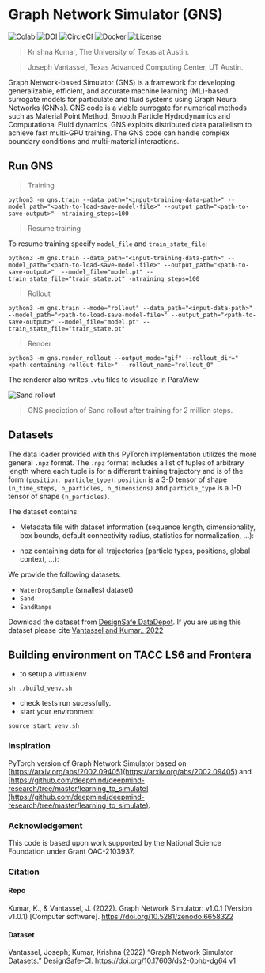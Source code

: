 # Graph Network Simulator (GNS)

[![Colab](https://colab.research.google.com/assets/colab-badge.svg)](https://colab.research.google.com/drive/166jKRO4kcG6RWGPcRUidZjwWIEjEeVTO#scrollTo=TZxyafg5cvTh)
[![DOI](https://zenodo.org/badge/427487727.svg)](https://zenodo.org/badge/latestdoi/427487727)
[![CircleCI](https://dl.circleci.com/status-badge/img/gh/geoelements/gns/tree/main.svg?style=svg)](https://dl.circleci.com/status-badge/redirect/gh/geoelements/gns/tree/main)
[![Docker](https://quay.io/repository/geoelements/gns/status "Docker Repository on Quay")](https://quay.io/repository/geoelements/gns)
[![License](https://img.shields.io/badge/license-MIT-blue.svg)](https://raw.githubusercontent.com/geoelements/gns/main/license.md)

> Krishna Kumar, The University of Texas at Austin.

> Joseph Vantassel, Texas Advanced Computing Center, UT Austin.

Graph Network-based Simulator (GNS) is a framework for developing generalizable, efficient, and accurate machine learning (ML)-based surrogate models for particulate and fluid systems using Graph Neural Networks (GNNs). GNS code is a viable surrogate for numerical methods such as Material Point Method, Smooth Particle Hydrodynamics and Computational Fluid dynamics. GNS exploits distributed data parallelism to achieve fast multi-GPU training. The GNS code can handle complex boundary conditions and multi-material interactions.

## Run GNS
> Training
```shell
python3 -m gns.train --data_path="<input-training-data-path>" --model_path="<path-to-load-save-model-file>" --output_path="<path-to-save-output>" -ntraining_steps=100
```

> Resume training

To resume training specify `model_file` and `train_state_file`:

```shell
python3 -m gns.train --data_path="<input-training-data-path>" --model_path="<path-to-load-save-model-file>" --output_path="<path-to-save-output>"  --model_file="model.pt" --train_state_file="train_state.pt" -ntraining_steps=100
```

> Rollout
```shell
python3 -m gns.train --mode="rollout" --data_path="<input-data-path>" --model_path="<path-to-load-save-model-file>" --output_path="<path-to-save-output>" --model_file="model.pt" --train_state_file="train_state.pt"
```

> Render
```shell
python3 -m gns.render_rollout --output_mode="gif" --rollout_dir="<path-containing-rollout-file>" --rollout_name="rollout_0"
```

The renderer also writes `.vtu` files to visualize in ParaView.

![Sand rollout](figs/rollout_0.gif)
> GNS prediction of Sand rollout after training for 2 million steps.

## Datasets

The data loader provided with this PyTorch implementation utilizes the more general `.npz` format. The `.npz` format includes a list of
tuples of arbitrary length where each tuple is for a different training trajectory
and is of the form `(position, particle_type)`. `position` is a 3-D tensor of
shape `(n_time_steps, n_particles, n_dimensions)` and `particle_type` is
a 1-D tensor of shape `(n_particles)`.  

The dataset contains:

* Metadata file with dataset information (sequence length, dimensionality, box bounds, default connectivity radius, statistics for normalization, ...):

* npz containing data for all trajectories (particle types, positions, global context, ...):

We provide the following datasets:
  * `WaterDropSample` (smallest dataset)
  * `Sand`
  * `SandRamps`

Download the dataset from [DesignSafe DataDepot](https://doi.org/10.17603/ds2-0phb-dg64). If you are using this dataset please cite [Vantassel and Kumar., 2022](https://github.com/geoelements/gns#dataset)


## Building environment on TACC LS6 and Frontera

- to setup a virtualenv

```shell
sh ./build_venv.sh
```

- check tests run sucessfully.
- start your environment

```shell
source start_venv.sh 
```

### Inspiration
PyTorch version of Graph Network Simulator based on [https://arxiv.org/abs/2002.09405](https://arxiv.org/abs/2002.09405) and [https://github.com/deepmind/deepmind-research/tree/master/learning_to_simulate](https://github.com/deepmind/deepmind-research/tree/master/learning_to_simulate).

### Acknowledgement
This code is based upon work supported by the National Science Foundation under Grant OAC-2103937.

### Citation

#### Repo
Kumar, K., & Vantassel, J. (2022). Graph Network Simulator: v1.0.1 (Version v1.0.1) [Computer software]. https://doi.org/10.5281/zenodo.6658322

#### Dataset
Vantassel, Joseph; Kumar, Krishna (2022) “Graph Network Simulator Datasets.” DesignSafe-CI. https://doi.org/10.17603/ds2-0phb-dg64 v1 
